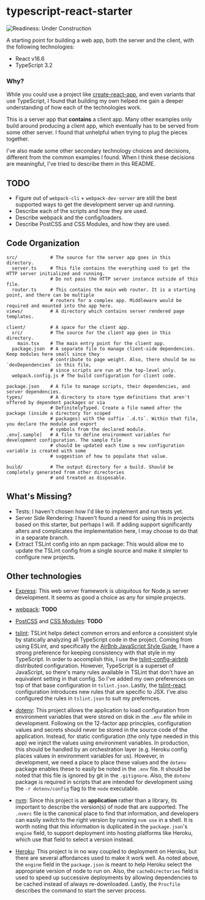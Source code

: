 # typescript-react-starter

![Readiness: Under Construction](https://img.shields.io/badge/readiness-under%20construction-orange.svg)

A starting point for building a web app, both the server and the client, with the following technologies:

*  React v16.6
*  TypeScript 3.2

### Why?

While you could use a project like [create-react-app](https://github.com/facebook/create-react-app), and even
variants that use TypeScript, I found that building my own helped me gain a deeper understanding of how each of the
technologies work.

This is a server app that __contains__ a client app. Many other examples only build around producing a client app, which eventually has to be served from some other server. I found that unhelpful when trying to plug the pieces together.

I've also made some other secondary technology choices and decisions, different from the common examples I found. When
I think these decisions are meaningful, I've tried to describe them in this README.

## TODO

*  Figure out of `webpack-cli` + `webpack-dev-server` are still the best supported ways to get the development server up
   and running.
*  Describe each of the scripts and how they are used.
*  Describe webpack and the config/loaders.
*  Describe PostCSS and CSS Modules, and how they are used.

## Code Organization

```
src/            # The source for the server app goes in this directory.
  server.ts     # This file contains the everything used to get the HTTP server initialized and running.
                # Do not pass the HTTP server instance outside of this file.
  router.ts     # This contains the main web router. It is a starting point, and there can be multiple
                # routers for a complex app. Middleware would be required and mounted into the app here.
views/          # A directory which contains server rendered page templates.

client/         # A space for the client app.
  src/          # The source for the client app goes in this directory.
    main.tsx    # The main entry point for the client app.
  package.json  # A separate file to manage client-side dependencies. Keep modules here small since they
                # contribute to page weight. Also, there should be no `devDependencies` in this file,
                # since scripts are run at the top-level only.
  webpack.config.js # The build configuration for client code.

package.json    # A file to manage scripts, their dependencies, and server dependencies.
types/          # A directory to store type definitions that aren't offered by dependent packages or via
                # DefinitelyTyped. Create a file named after the package (inside a directory for scoped
                # packages) with the suffix `.d.ts`. Within that file, you declare the module and export
                # symbols from the declared module.
.env[.sample]   # A file to define environment variables for development configuration. The sample file
                # should be updated each time a new configuration variable is created with some
                # suggestion of how to populate that value.

build/          # The output directory for a build. Should be completely generated from other directories
                # and treated as disposable.
```

## What's Missing?

*  Tests: I haven't chosen how I'd like to implement and run tests yet.
*  Server Side Rendering: I haven't found a need for using this in projects based on this starter, but perhaps I will.
   If adding support significantly alters and complicates the implementation here, I may choose to do that in a separate
   branch.
*  Extract TSLint config into an npm package: This would allow me to update the TSLint config from a single source and
   make it simpler to configure new projects.

## Other technologies

*  [Express](https://expressjs.com): This web server framework is ubiquitous for Node.js server development. It seems as
   good a choice as any for simple projects.

*  [webpack](): **TODO**

*  [PostCSS]() and [CSS Modules](): **TODO**

*  [tslint](https://palantir.github.io/tslint/): TSLint helps detect common errors and enforce a consistent style by
   statically analyzing all TypeScript code in the project. Coming from using ESLint, and specifically the
   [AirBnb JavaScript Style Guide](https://github.com/airbnb/javascript), I have a strong preference for keeping
   consistency with that style in my TypeScript. In order to accomplish this, I use the
   [tslint-config-airbnb](https://github.com/progre/tslint-config-airbnb) distributed configuration. However,
   TypeScript is a superset of JavaScript, so there's many rules available in TSLint that don't have an equivalent
   setting in that config. So I've added my own preferences on top of that base configuration in `tslint.json`. Lastly,
   the [tslint-react](https://github.com/palantir/tslint-react) configuration introduces new rules that are specific to
   JSX. I've also configured the rules in `tslint.json` to suit my prefernces.

*  [dotenv](https://github.com/motdotla/dotenv): This project allows the application to load configuration from
   environment variables that were stored on disk in the `.env` file while in development. Following on the 12-factor
   app principles, configuration values and secrets should never be stored in the source code of the application.
   Instead, for static configuration (the only type needed in this app) we inject the values using environment
   variables. In production, this should be handled by an orchestration layer (e.g. Heroku config places values in
   environment variables for us). However, in development, we need a place to place these values and the `dotenv`
   package enables these to easily be noted in the `.env` file. It should be noted that this file is ignored by git in
   the `.gitignore`. Also, the `dotenv` package is required in scripts that are intended for development using the
   `-r dotenv/config` flag to the `node` executable.

*  [nvm](https://github.com/creationix/nvm): Since this project is an **application** rather than a library, its
   important to describe the version(s) of node that are supported. The `.nvmrc` file is the canonical place to find
   that information, and developers can easily switch to the right version by running `nvm use` in a shell. It is worth
   noting that this information is duplicated in the `package.json`'s `engine` field, to support deployment into hosting
   platforms like Heroku, which use that field to select a version instead.

*  [Heroku](https://www.heroku.com/): This project is in no way coupled to deployment on Heroku, but there are several
   affordances used to make it work well. As noted above, the `engine` field in the `package.json` is meant to help
   Heroku select the appropriate version of node to run on. Also, the `cacheDirectories` field is used to speed up
   successive deployments by allowing dependencies to be cached instead of always re-downloaded. Lastly, the `Procfile`
   describes the command to start the server process.
